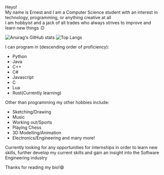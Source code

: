 Heyo!  
My name is Ernest and I am a Computer Science student with an interest in technology, programming, or anything creative at all  
I am hobbyist and a jack of all trades who always strives to improve and learn new things :D  
  
![Anurag's GitHub stats](https://github-readme-stats.vercel.app/api?username=Ernest326&&compact=trueshow_icons=true&theme=radical)
![Top Langs](https://github-readme-stats.vercel.app/api/top-langs/?username=Ernest326&&theme=radical)
  
I can program in (descending order of proficiency):
- Python
- Java
- C++
- C#
- Javascript
- C
- Lua
- Rust(Currently learning)
  
  
Other than programming my other hobbies include:
- Sketching/Drawing
- Music
- Working out/Sports
- Playing Chess
- 3D Modelling/Animation
- Electronics/Engineering
and many more!
  
 
Currently looking for any opportunities for internships in order to learn new skills, further develop my current skills and gain an insight into the Software Engineering industry
  
Thanks for reading my bio!😄

<!--
<img src=https://niamhshaw.ie/wp-content/uploads/2021/05/Patreon-Button.png href=https://www.patreon.com/Ernest326></img>
-->

<!--
**Ernest326/Ernest326** is a ✨ _special_ ✨ repository because its `README.md` (this file) appears on your GitHub profile.

Here are some ideas to get you started:

- 🔭 I’m currently working on ...
- 🌱 I’m currently learning ...
- 👯 I’m looking to collaborate on ...
- 🤔 I’m looking for help with ...
- 💬 Ask me about ...
- 📫 How to reach me: ...
- 😄 Pronouns: ...
- ⚡ Fun fact: ...
-->
